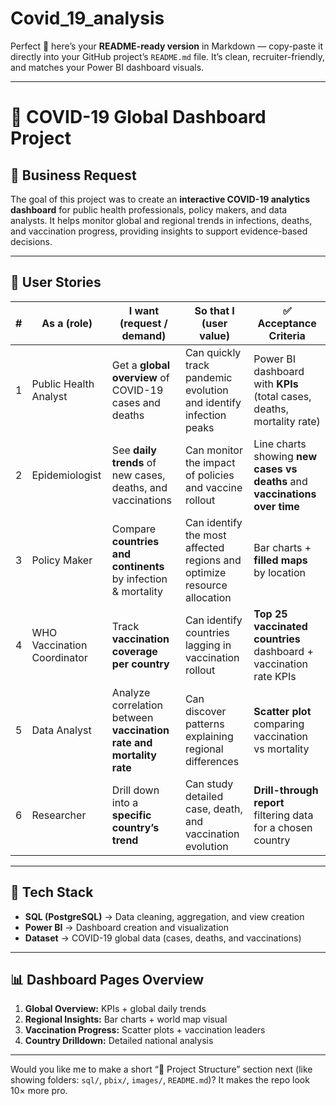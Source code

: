 # Covid_19_analysis
Perfect 💪 here’s your **README-ready version** in Markdown — copy-paste it directly into your GitHub project’s `README.md` file.
It’s clean, recruiter-friendly, and matches your Power BI dashboard visuals.

---

# 🦠 COVID-19 Global Dashboard Project

## **📌 Business Request**

The goal of this project was to create an **interactive COVID-19 analytics dashboard** for public health professionals, policy makers, and data analysts.
It helps monitor global and regional trends in infections, deaths, and vaccination progress, providing insights to support evidence-based decisions.

---

## **🎯 User Stories**

| # | As a (role)                 | I want (request / demand)                                           | So that I (user value)                                                  | ✅ Acceptance Criteria                                                      |
| - | --------------------------- | ------------------------------------------------------------------- | ----------------------------------------------------------------------- | -------------------------------------------------------------------------- |
| 1 | Public Health Analyst       | Get a **global overview** of COVID-19 cases and deaths              | Can quickly track pandemic evolution and identify infection peaks       | Power BI dashboard with **KPIs** (total cases, deaths, mortality rate)     |
| 2 | Epidemiologist              | See **daily trends** of new cases, deaths, and vaccinations         | Can monitor the impact of policies and vaccine rollout                  | Line charts showing **new cases vs deaths** and **vaccinations over time** |
| 3 | Policy Maker                | Compare **countries and continents** by infection & mortality       | Can identify the most affected regions and optimize resource allocation | Bar charts + **filled maps** by location                                   |
| 4 | WHO Vaccination Coordinator | Track **vaccination coverage per country**                          | Can identify countries lagging in vaccination rollout                   | **Top 25 vaccinated countries** dashboard + vaccination rate KPIs          |
| 5 | Data Analyst                | Analyze correlation between **vaccination rate and mortality rate** | Can discover patterns explaining regional differences                   | **Scatter plot** comparing vaccination vs mortality                        |
| 6 | Researcher                  | Drill down into a **specific country’s trend**                      | Can study detailed case, death, and vaccination evolution               | **Drill-through report** filtering data for a chosen country               |

---

## **🧩 Tech Stack**

* **SQL (PostgreSQL)** → Data cleaning, aggregation, and view creation
* **Power BI** → Dashboard creation and visualization
* **Dataset** → COVID-19 global data (cases, deaths, and vaccinations)

---

## **📊 Dashboard Pages Overview**

1. **Global Overview:** KPIs + global daily trends
2. **Regional Insights:** Bar charts + world map visual
3. **Vaccination Progress:** Scatter plots + vaccination leaders
4. **Country Drilldown:** Detailed national analysis

---

Would you like me to make a short “📂 Project Structure” section next (like showing folders: `sql/`, `pbix/`, `images/`, `README.md`)? It makes the repo look 10× more pro.
